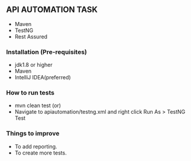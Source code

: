 ## API AUTOMATION TASK

- Maven
- TestNG
- Rest Assured

### Installation (Pre-requisites)

- jdk1.8 or higher
- Maven
- IntelliJ IDEA(preferred)

### How to run tests

- mvn clean test (or)
- Navigate to apiautomation/testng.xml and right click Run As > TestNG Test

### Things to improve

- To add reporting.
- To create more tests.



